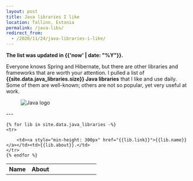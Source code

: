 ```yaml
---
layout: post
title: Java libraries I like
location: Tallinn, Estonia
permalink: /java-libs/
redirect_from:
  - /2020/11/24/java-libraries-i-like/
---
```


**The list was updated in {{'now' | date: "%Y"}}.**

Everyone knows Spring and Hibernate, but there are other libraries and frameworks that are worth your attention. I pulled a list of **{{site.data.java_libraries.size}} Java libraries** that I like and use daily. Some of them are well-known; others are not so popular, yet very useful at work.

<figure>
    <img src="/images/java_stars.png" alt="Java logo" />
</figure>
---


<table>
    <tr>
        <th align="left" width="25%">Name</th>
        <th align="left">About</th>
    </tr>

    {% for lib in site.data.java_libraries -%}
    <tr>

        <td><a style="min-height: 300px" href="{{lib.link}}">{{lib.name}}</a></td><td>{{lib.about}}.</td>
    </tr>
    {% endfor %}
</table>